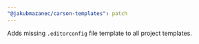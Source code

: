 ```yaml
---
"@jakubmazanec/carson-templates": patch
---
```


Adds missing `.editorconfig` file template to all project templates.
